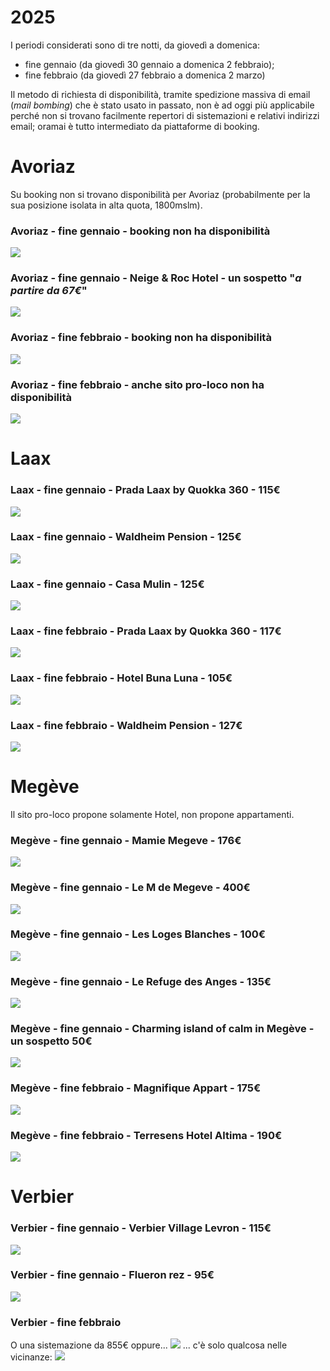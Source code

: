 # 2025

I periodi considerati sono di tre notti, da giovedì a domenica:

* fine gennaio (da giovedì 30 gennaio a domenica 2 febbraio); 
* fine febbraio (da giovedì 27 febbraio a domenica 2 marzo)

Il metodo di richiesta di disponibilità, tramite spedizione massiva di email (_mail bombing_) che è stato usato in passato, non è ad oggi più applicabile perché non si trovano facilmente repertori di sistemazioni e relativi indirizzi email; oramai è tutto intermediato da piattaforme di booking.

# Avoriaz
Su booking non si trovano disponibilità per Avoriaz (probabilmente per la sua posizione isolata in alta quota, 1800mslm).

### Avoriaz - fine gennaio - booking non ha disponibilità
![](avoriaz/fine_gennaio/Screenshot_20241128_194514.png)

### Avoriaz - fine gennaio - Neige & Roc Hotel - un sospetto "_a partire da 67€_"
![](avoriaz/fine_gennaio/Screenshot_20241128_195536.png)

### Avoriaz - fine febbraio - booking non ha disponibilità
![](avoriaz/fine_febbraio/Screenshot_20241128_194357.png)

### Avoriaz - fine febbraio - anche sito pro-loco non ha disponibilità
![](avoriaz/fine_febbraio/Screenshot_20241128_195648.png)

# Laax

### Laax - fine gennaio - Prada Laax by Quokka 360 - 115€
<!-- ![](laax/fine_gennaio/Screenshot_20241128_210937.png)-->
![](laax/fine_gennaio/Screenshot_20241128_211012.png)

### Laax - fine gennaio - Waldheim Pension - 125€
<!-- ![](laax/fine_gennaio/Screenshot_20241128_212022.png) -->
![](laax/fine_gennaio/Screenshot_20241128_212042.png)

### Laax - fine gennaio - Casa Mulin - 125€
<!-- ![](laax/fine_gennaio/Screenshot_20241128_212237.png) -->
![](laax/fine_gennaio/Screenshot_20241128_212255.png)

### Laax - fine febbraio - Prada Laax by Quokka 360 - 117€
<!-- ![](laax/fine_febbraio/Screenshot_20241128_211147.png) -->
![](laax/fine_febbraio/Screenshot_20241128_211216.png)

### Laax - fine febbraio - Hotel Buna Luna - 105€
<!-- ![](laax/fine_febbraio/Screenshot_20241128_211510.png) -->
![](laax/fine_febbraio/Screenshot_20241128_211532.png)

### Laax - fine febbraio - Waldheim Pension - 127€
<!-- ![](laax/fine_febbraio/Screenshot_20241128_211843.png) -->
![](laax/fine_febbraio/Screenshot_20241128_211912.png)


# Megève
Il sito pro-loco propone solamente Hotel, non propone appartamenti.
### Megève - fine gennaio - Mamie Megeve - 176€
![](megeve/fine_gennaio/Screenshot_20241128_175313.png)
### Megève - fine gennaio - Le M de Megeve - 400€
![](megeve/fine_gennaio/Screenshot_20241128_175457.png)
### Megève - fine gennaio - Les Loges Blanches - 100€
![](megeve/fine_gennaio/Screenshot_20241128_175624.png)

### Megève - fine gennaio - Le Refuge des Anges - 135€
<!-- ![](megeve/fine_gennaio/Screenshot_20241128_182002.png) -->
![](megeve/fine_gennaio/Screenshot_20241128_182059.png)

### Megève - fine gennaio - Charming island of calm in Megève - un sospetto 50€
<!-- ![](megeve/fine_gennaio/Screenshot_20241128_182128.png) -->
![](megeve/fine_gennaio/Screenshot_20241128_182151.png)

### Megève - fine febbraio - Magnifique Appart - 175€
<!-- ![](megeve/fine_febbraio/Screenshot_20241128_184412.png) -->
![](megeve/fine_febbraio/Screenshot_20241128_184430.png)

### Megève - fine febbraio - Terresens Hotel Altima - 190€
<!-- ![](megeve/fine_febbraio/Screenshot_20241128_184509.png) -->
![](megeve/fine_febbraio/Screenshot_20241128_184542.png)

# Verbier

### Verbier - fine gennaio - Verbier Village Levron - 115€
<!-- ![](verbier/fine_gennaio/Screenshot_20241128_182744.png) -->
![](verbier/fine_gennaio/Screenshot_20241128_182755.png)

### Verbier - fine gennaio - Flueron rez - 95€
<!-- ![](verbier/fine_gennaio/Screenshot_20241128_182928.png)-->
![](verbier/fine_gennaio/Screenshot_20241128_183055.png)

### Verbier - fine febbraio
O una sistemazione da 855€ oppure...
![](verbier/fine_febbraio/Screenshot_20241128_185720.png)
... c'è solo qualcosa nelle vicinanze:
![](verbier/fine_febbraio/Screenshot_20241128_185811.png)
